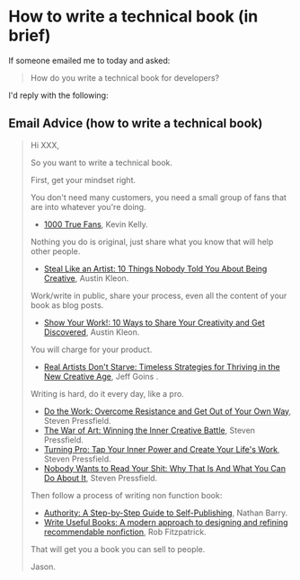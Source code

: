 # How to write a technical book (in brief)

If someone emailed me to today and asked:

> How do you write a technical book for developers?

I'd reply with the following:


## Email Advice (how to write a technical book)

> Hi XXX,
>
> So you want to write a technical book.
>
> First, get your mindset right.
>
> You don't need many customers, you need a small group of fans that are into whatever you're doing.
> * [1000 True Fans](https://kk.org/thetechnium/1000-true-fans/), Kevin Kelly.
>
> Nothing you do is original, just share what you know that will help other people.
> * [Steal Like an Artist: 10 Things Nobody Told You About Being Creative](https://amzn.to/3ODXjDG), Austin Kleon.
>
> Work/write in public, share your process, even all the content of your book as blog posts.
> * [Show Your Work!: 10 Ways to Share Your Creativity and Get Discovered](https://amzn.to/3ODXxe0), Austin Kleon.
>
> You will charge for your product.
> * [Real Artists Don't Starve: Timeless Strategies for Thriving in the New Creative Age](https://amzn.to/3tjRtiZ), Jeff Goins .
>
> Writing is hard, do it every day, like a pro.
> * [Do the Work: Overcome Resistance and Get Out of Your Own Way](https://amzn.to/3rVP90U), Steven Pressfield.
> * [The War of Art: Winning the Inner Creative Battle](https://amzn.to/3YhWOTc), Steven Pressfield.
> * [Turning Pro: Tap Your Inner Power and Create Your Life's Work](https://amzn.to/3Qkc0wY), Steven Pressfield.
> * [Nobody Wants to Read Your Shit: Why That Is And What You Can Do About It](https://amzn.to/3Oisx1N), Steven Pressfield.
>
> Then follow a process of writing non function book:
>
> * [Authority: A Step-by-Step Guide to Self-Publishing](https://amzn.to/458KQgN), Nathan Barry.
> * [Write Useful Books: A modern approach to designing and refining recommendable nonfiction](https://amzn.to/3KJQWN9), Rob Fitzpatrick.
>
> That will get you a book you can sell to people.
>
> Jason.

